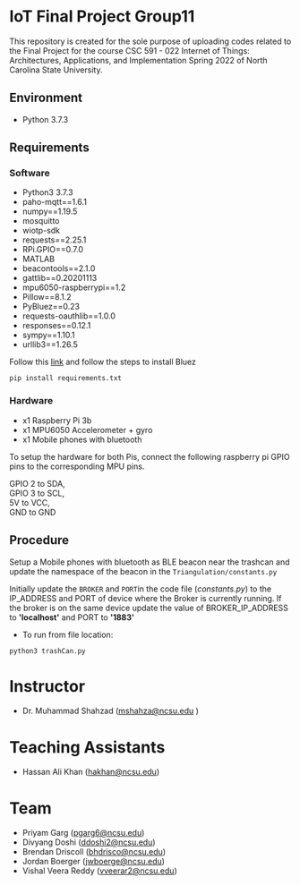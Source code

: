 # IoT Final Project Group11

This repository is created for the sole purpose of uploading codes related to the Final Project for the course CSC 591 - 022 Internet of Things: Architectures, Applications, and Implementation Spring 2022 of North Carolina State University.

## Environment
- Python 3.7.3

## Requirements
### Software
- Python3 3.7.3
- paho-mqtt==1.6.1
- numpy==1.19.5
- mosquitto 
- wiotp-sdk
- requests==2.25.1
- RPi.GPIO==0.7.0
- MATLAB
- beacontools==2.1.0
- gattlib==0.20201113
- mpu6050-raspberrypi==1.2
- Pillow==8.1.2
- PyBluez==0.23
- requests-oauthlib==1.0.0
- responses==0.12.1
- sympy==1.10.1
- urllib3==1.26.5


Follow this [link](https://learn.adafruit.com/install-bluez-on-the-raspberry-pi/installation) and follow the steps to install Bluez

```
pip install requirements.txt
```

### Hardware
- x1 Raspberry Pi 3b
- x1 MPU6050 Accelerometer + gyro
- x1 Mobile phones with bluetooth

To setup the hardware for both Pis, connect the following raspberry pi GPIO pins to the corresponding MPU pins.

GPIO 2 to SDA, <br />
GPIO 3 to SCL, <br />
5V to VCC, <br />
GND to GND <br />


## Procedure
Setup a Mobile phones with bluetooth as BLE beacon near the trashcan and update the namespace of the beacon in the `Triangulation/constants.py`

Initially update the `BROKER` and `PORT`in the code file (*constants.py*) to the IP_ADDRESS and PORT of device where the Broker is currently running. If the broker is on the same device update the value of BROKER_IP_ADDRESS to **'localhost'** and PORT to **'1883'**

- To run from file location: 

```
python3 trashCan.py
```

# Instructor
- Dr. Muhammad Shahzad (mshahza@ncsu.edu )

# Teaching Assistants
- Hassan Ali Khan (hakhan@ncsu.edu)

# Team
- Priyam Garg (pgarg6@ncsu.edu)
- Divyang Doshi	(ddoshi2@ncsu.edu)
- Brendan Driscoll (bhdrisco@ncsu.edu)
- Jordan Boerger (jwboerge@ncsu.edu)
- Vishal Veera Reddy (vveerar2@ncsu.edu)
